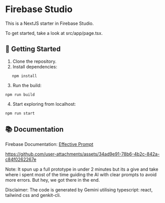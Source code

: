 # Firebase Studio

This is a NextJS starter in Firebase Studio.

To get started, take a look at src/app/page.tsx.

## 🚀 Getting Started

1. Clone the repository.
2. Install dependencies:

```
   npm install
```

3. Run the build:

```
npm run build
```

4. Start exploring from localhost:

```
npm run start
```

## 📚 Documentation
  
Firebase Documentation: [Effective Prompt](https://firebase.google.com/docs/studio/prompting?_gl=1*1x2p5c5*_up*MQ..*_ga*MTEzMDQ1MTcyOC4xNzQ0NDQ4MDMz*_ga_CW55HF8NVT*MTc0NDQ0ODAzMy4xLjAuMTc0NDQ0ODAzMy4wLjAuMA)



https://github.com/user-attachments/assets/34ad9e91-78b6-4b2c-842a-c84f0262267e


Note: It spun up a full prototype in under 2 minutes but its a give and take where i spent most of the time guiding the AI with clear prompts to avoid more errors. But hey, we got there in the end. 

Disclaimer: The code is generated by Gemini utilising typescript: react, tailwind css and genkit-cli. 
